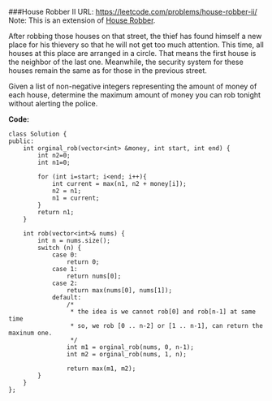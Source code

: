 ###House Robber II
URL: https://leetcode.com/problems/house-robber-ii/</br>
Note: This is an extension of [House Robber](https://leetcode.com/problems/house-robber/).

After robbing those houses on that street, the thief has found himself a new place for his thievery so that he will not get too much attention. This time, all houses at this place are arranged in a circle. That means the first house is the neighbor of the last one. Meanwhile, the security system for these houses remain the same as for those in the previous street.

Given a list of non-negative integers representing the amount of money of each house, determine the maximum amount of money you can rob tonight without alerting the police.

__Code:__

	class Solution {
	public:
	    int orginal_rob(vector<int> &money, int start, int end) {
	        int n2=0; 
	        int n1=0; 
	        
	        for (int i=start; i<end; i++){
	            int current = max(n1, n2 + money[i]);
	            n2 = n1;
	            n1 = current;
	        }
	        return n1;
	    }
	    
	    int rob(vector<int>& nums) {
	        int n = nums.size();
	        switch (n) {
	            case 0:
	                return 0;
	            case 1:
	                return nums[0];
	            case 2:
	                return max(nums[0], nums[1]);
	            default:
	                /*
	                 * the idea is we cannot rob[0] and rob[n-1] at same time
	                 * so, we rob [0 .. n-2] or [1 .. n-1], can return the maxinum one.
	                 */
	                int m1 = orginal_rob(nums, 0, n-1);
	                int m2 = orginal_rob(nums, 1, n);
	                
	                return max(m1, m2);
	        }
	    }
	};